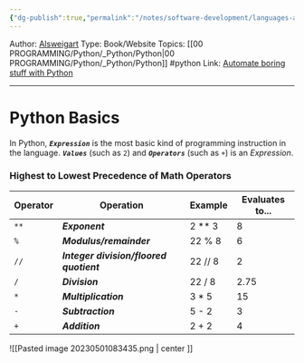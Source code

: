 ```yaml
---
{"dg-publish":true,"permalink":"/notes/software-development/languages-and-frameworks/python/1-automate-the-boring-stuff-with-python/chapter-1-basics/001-python-basics/","created":"2025-07-13T15:25:05.326+08:00"}
---
```


Author: [Alsweigart](https://alsweigart.com/)
Type: Book/Website
Topics: [[00 PROGRAMMING/Python/_Python/Python\|00 PROGRAMMING/Python/_Python/Python]] #python 
Link: [Automate boring stuff with Python](https://automatetheboringstuff.com/)

---
# Python Basics
In Python, ***`Expression`*** is the most basic kind of programming instruction in the language.
***`Values`*** (such as `2`) and ***`Operators`*** (such as `+`) is an *Expression*.

### Highest to Lowest Precedence of Math Operators
| Operator | Operation                         | Example | Evaluates to... |
| -------- | --------------------------------- | ------- | --------------- |
| `**`       | ***Exponent***                          | 2 ** 3  | 8               |
|` % `       | ***Modulus/remainder***                 | 22 % 8  | 6               |
| `// `      | ***Integer division/floored quotient*** | 22 // 8 | 2               |
| `/`        | ***Division***                          | 22 / 8  | 2.75            |
| `*`        | ***Multiplication***                    | 3 * 5   | 15              |
| `-`        | ***Subtraction***                       | 5 - 2   | 3               |
| `+`        | ***Addition***                          | 2 + 2   | 4                |

![[Pasted image 20230501083435.png \| center ]]



